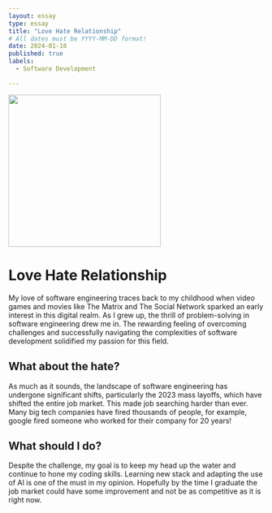 ```yaml
---
layout: essay
type: essay
title: "Love Hate Relationship"
# All dates must be YYYY-MM-DD format!
date: 2024-01-18
published: true
labels:
  - Software Development

---
```


<img width="300px" class="rounded float-start pe-4" src="https://www.dice.com/binaries/large/content/gallery/dice/insights/2022/09/shutterstock_2079730714.jpg">

# Love Hate Relationship
My love of software engineering traces back to my childhood when video games and movies like The Matrix and The Social Network sparked an early interest in this digital realm. As I grew up, the thrill of problem-solving in software engineering drew me in. The rewarding feeling of overcoming challenges and successfully navigating the complexities of software development solidified my passion for this field.

## What about the hate?
As much as it sounds,  the landscape of software engineering has undergone significant shifts, particularly the 2023 mass layoffs, which have shifted the entire job market. This made job searching harder than ever. Many big tech companies have fired thousands of people, for example, google fired someone who worked for their company for 20 years!

## What should I do?
Despite the challenge, my goal is to keep my head up the water and continue to hone my coding skills. Learning new stack and adapting the use of AI is one of the must in my opinion. Hopefully by the time I graduate the job market could have some improvement and not be as competitive as it is right now.

